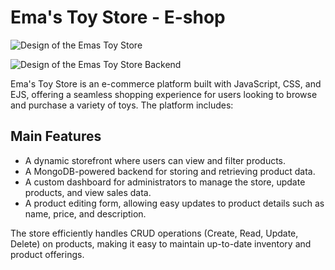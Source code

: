# Ema's Toy Store - E-shop

![Design of the Emas Toy Store](./images/toy-store-screenshot.jpg)

![Design of the Emas Toy Store Backend](./images/toy-store-admin-screenshot.jpg)

Ema's Toy Store is an e-commerce platform built with JavaScript, CSS, and EJS, offering a seamless shopping experience for users looking to browse and purchase a variety of toys. The platform includes:

## Main Features

- A dynamic storefront where users can view and filter products.
- A MongoDB-powered backend for storing and retrieving product data.
- A custom dashboard for administrators to manage the store, update products, and view sales data.
- A product editing form, allowing easy updates to product details such as name, price, and description.

The store efficiently handles CRUD operations (Create, Read, Update, Delete) on products, making it easy to maintain up-to-date inventory and product offerings.